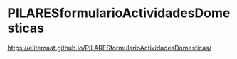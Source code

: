 # PILARESformularioActividadesDomesticas

https://elitemaat.github.io/PILARESformularioActividadesDomesticas/
